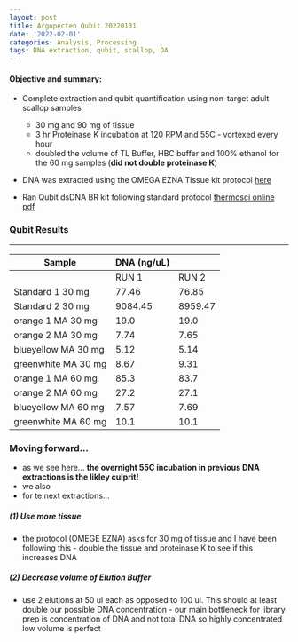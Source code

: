 ```yaml
---
layout: post
title: Argopecten Qubit 20220131
date: '2022-02-01'
categories: Analysis, Processing
tags: DNA extraction, qubit, scallop, OA
---
```

#### **Objective and summary:**

- Complete extraction and qubit quantification using non-target adult scallop samples 
	
	- 30 mg and 90 mg of tissue 
	- 3 hr Proteinase K incubation at 120 RPM and 55C - vortexed every hour
	- doubled the volume of TL Buffer, HBC buffer and 100% ethanol for the 60 mg samples (**did not double proteinase K**) 

- DNA was extracted using the OMEGA EZNA Tissue kit protocol [here](https://samgurr.github.io/SamJGurr_Lab_Notebook/Airradians-adult-DNA-extractions/)
- Ran Qubit dsDNA BR kit following standard protocol [thermosci online pdf](https://www.thermofisher.com/document-connect/document-connect.html?url=https%3A%2F%2Fassets.thermofisher.com%2FTFS-Assets%2FLSG%2Fmanuals%2FQubit_dsDNA_BR_Assay_UG.pdf)


### Qubit Results
----------

| Sample        | DNA (ng/uL)  |           |  
| ------        | -----------  |       -   |  
|               |    RUN 1     |    RUN 2  |      
| Standard 1 	30 mg |    77.46     |    76.85  |     
| Standard 2 	30 mg |   9084.45    |  8959.47  |     
| orange 1 MA  	30 mg |     19.0     |    19.0   |     
| orange 2 MA  	30 mg |     7.74     |    7.65   |     
| blueyellow MA 30 mg |     5.12     |    5.14   |     
| greenwhite MA 30 mg |     8.67     |    9.31   |         
| orange 1 MA  	60 mg |     85.3     |    83.7   |     
| orange 2 MA  	60 mg |     27.2     |    27.1   |     
| blueyellow MA 60 mg |     7.57     |    7.69   |     
| greenwhite MA 60 mg |     10.1     |    10.1   |   


### Moving forward...

- as we see here... **the overnight 55C incubation in previous DNA extractions is the likley culprit!**
- we also 
- for te next extractions...
	
##### (1) Use more tissue 
- the protocol (OMEGE EZNA) asks for 30 mg of tissue and I have been following this - double the tissue and proteinase K to see if this increases DNA 

##### (2) Decrease volume of Elution Buffer 
- use 2 elutions at 50 ul each as opposed to 100 ul. This should at least double our possible DNA concentration - our main bottleneck for library prep is concentration of DNA and not total DNA so highly concentrated low volume is perfect
